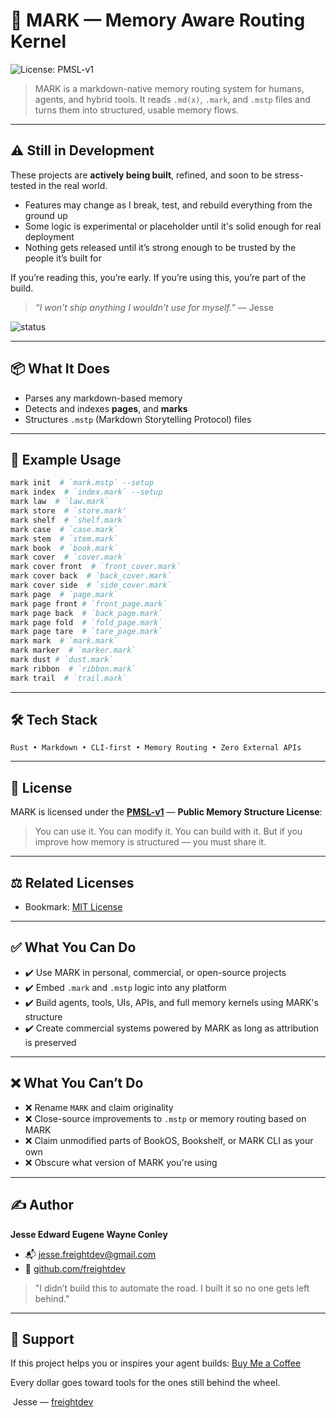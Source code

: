 # 🧠 MARK — Memory Aware Routing Kernel

![License: PMSL-v1](https://img.shields.io/badge/license-PMSL--v1-brightgreen?style=flat-square)

> MARK is a markdown-native memory routing system for humans, agents, and hybrid tools.
> It reads `.md(x)`, `.mark`, and `.mstp` files and turns them into structured, usable memory flows.

---

## ⚠️ Still in Development

These projects are **actively being built**, refined, and soon to be stress-tested in the real world.

* Features may change as I break, test, and rebuild everything from the ground up
* Some logic is experimental or placeholder until it's solid enough for real deployment
* Nothing gets released until it’s strong enough to be trusted by the people it’s built for

If you’re reading this, you’re early.
If you’re using this, you’re part of the build.

> *“I won’t ship anything I wouldn’t use for myself.”* — Jesse

![status](https://img.shields.io/badge/status-in%20development-orange?style=flat-square)

---

## 📦 What It Does

* Parses any markdown-based memory
* Detects and indexes **pages**, and **marks**
* Structures `.mstp` (Markdown Storytelling Protocol) files

---

## 🤪 Example Usage

```bash
mark init  # `mark.mstp` --setup
mark index  # `index.mark` --setup
mark law  # `law.mark`
mark store  # `store.mark'
mark shelf  # `shelf.mark`
mark case  # `case.mark`
mark stem  # `stem.mark`
mark book  # `book.mark`
mark cover  # `cover.mark`
mark cover front  # `front_cover.mark`
mark cover back  # `back_cover.mark`
mark cover side  # `side_cover.mark`
mark page  # `page.mark`
mark page front # `front_page.mark`
mark page back  # `back_page.mark`
mark page fold  # `fold_page.mark`
mark page tare  # `tare_page.mark`
mark mark  # `mark.mark` 
mark marker  # `marker.mark` 
mark dust # `dust.mark`
mark ribbon  # `ribbon.mark`
mark trail  # `trail.mark`
```

---

## 🛠️ Tech Stack

```
Rust • Markdown • CLI-first • Memory Routing • Zero External APIs
```

---

## 📿 License

MARK is licensed under the [**PMSL-v1**](./PMSL-v1.md) — **Public Memory Structure License**:

> You can use it. You can modify it. You can build with it.
> But if you improve how memory is structured — you must share it.

---

## ⚖️ Related Licenses

* Bookmark: [MIT License](https://opensource.org/licenses/MIT)

---

## ✅ What You Can Do

* ✔️ Use MARK in personal, commercial, or open-source projects
* ✔️ Embed `.mark` and `.mstp` logic into any platform
* ✔️ Build agents, tools, UIs, APIs, and full memory kernels using MARK's structure
* ✔️ Create commercial systems powered by MARK as long as attribution is preserved

---

## ❌ What You Can’t Do

* ❌ Rename `MARK` and claim originality
* ❌ Close-source improvements to `.mstp` or memory routing based on MARK
* ❌ Claim unmodified parts of BookOS, Bookshelf, or MARK CLI as your own
* ❌ Obscure what version of MARK you're using

---

## ✍️ Author

**Jesse Edward Eugene Wayne Conley**

* 📬 [jesse.freightdev@gmail.com](mailto:jesse.freightdev@gmail.com)
* 🔗 [github.com/freightdev](https://github.com/freightdev)

> "I didn’t build this to automate the road. I built it so no one gets left behind."

---

## 💛 Support

If this project helps you or inspires your agent builds:
[Buy Me a Coffee](https://coff.ee/freightdev)

Every dollar goes toward tools for the ones still behind the wheel.

️ Jesse — [freightdev](https://github.com/freightdev)
